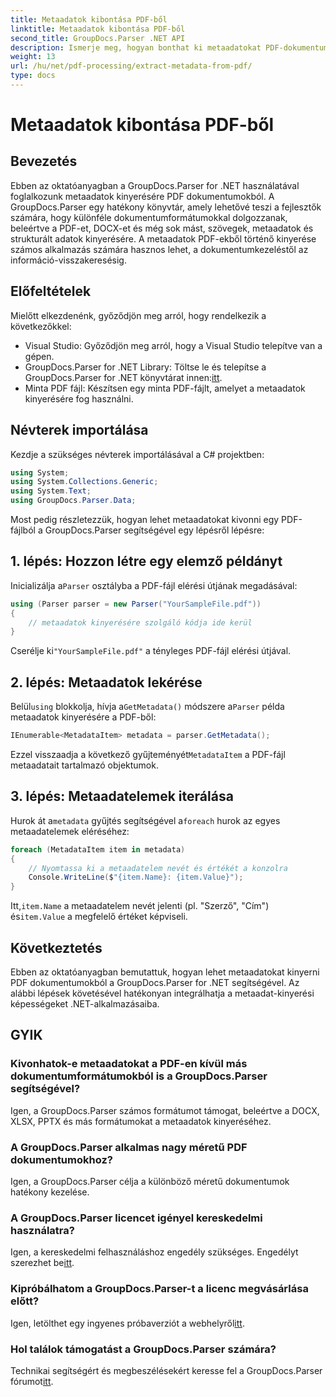 ```yaml
---
title: Metaadatok kibontása PDF-ből
linktitle: Metaadatok kibontása PDF-ből
second_title: GroupDocs.Parser .NET API
description: Ismerje meg, hogyan bonthat ki metaadatokat PDF-dokumentumokból a GroupDocs.Parser for .NET segítségével. Ez az átfogó útmutató lépésről lépésre tartalmazza az utasításokat és az előfeltételeket.
weight: 13
url: /hu/net/pdf-processing/extract-metadata-from-pdf/
type: docs
---
```

# Metaadatok kibontása PDF-ből

## Bevezetés
Ebben az oktatóanyagban a GroupDocs.Parser for .NET használatával foglalkozunk metaadatok kinyerésére PDF dokumentumokból. A GroupDocs.Parser egy hatékony könyvtár, amely lehetővé teszi a fejlesztők számára, hogy különféle dokumentumformátumokkal dolgozzanak, beleértve a PDF-et, DOCX-et és még sok mást, szövegek, metaadatok és strukturált adatok kinyerésére. A metaadatok PDF-ekből történő kinyerése számos alkalmazás számára hasznos lehet, a dokumentumkezeléstől az információ-visszakeresésig.
## Előfeltételek
Mielőtt elkezdenénk, győződjön meg arról, hogy rendelkezik a következőkkel:
- Visual Studio: Győződjön meg arról, hogy a Visual Studio telepítve van a gépen.
-  GroupDocs.Parser for .NET Library: Töltse le és telepítse a GroupDocs.Parser for .NET könyvtárat innen:[itt](https://releases.groupdocs.com/parser/net/).
- Minta PDF fájl: Készítsen egy minta PDF-fájlt, amelyet a metaadatok kinyerésére fog használni.

## Névterek importálása
Kezdje a szükséges névterek importálásával a C# projektben:
```csharp
using System;
using System.Collections.Generic;
using System.Text;
using GroupDocs.Parser.Data;
```

Most pedig részletezzük, hogyan lehet metaadatokat kivonni egy PDF-fájlból a GroupDocs.Parser segítségével egy lépésről lépésre:
## 1. lépés: Hozzon létre egy elemző példányt
 Inicializálja a`Parser` osztályba a PDF-fájl elérési útjának megadásával:
```csharp
using (Parser parser = new Parser("YourSampleFile.pdf"))
{
    // metaadatok kinyerésére szolgáló kódja ide kerül
}
```
 Cserélje ki`"YourSampleFile.pdf"` a tényleges PDF-fájl elérési útjával.
## 2. lépés: Metaadatok lekérése
 Belül`using` blokkolja, hívja a`GetMetadata()` módszere a`Parser` példa metaadatok kinyerésére a PDF-ből:
```csharp
IEnumerable<MetadataItem> metadata = parser.GetMetadata();
```
 Ezzel visszaadja a következő gyűjteményét`MetadataItem` a PDF-fájl metaadatait tartalmazó objektumok.
## 3. lépés: Metaadatelemek iterálása
 Hurok át a`metadata` gyűjtés segítségével a`foreach` hurok az egyes metaadatelemek eléréséhez:
```csharp
foreach (MetadataItem item in metadata)
{
    // Nyomtassa ki a metaadatelem nevét és értékét a konzolra
    Console.WriteLine($"{item.Name}: {item.Value}");
}
```
 Itt,`item.Name` a metaadatelem nevét jelenti (pl. "Szerző", "Cím") és`item.Value` a megfelelő értéket képviseli.

## Következtetés
Ebben az oktatóanyagban bemutattuk, hogyan lehet metaadatokat kinyerni PDF dokumentumokból a GroupDocs.Parser for .NET segítségével. Az alábbi lépések követésével hatékonyan integrálhatja a metaadat-kinyerési képességeket .NET-alkalmazásaiba.

## GYIK
### Kivonhatok-e metaadatokat a PDF-en kívül más dokumentumformátumokból is a GroupDocs.Parser segítségével?
Igen, a GroupDocs.Parser számos formátumot támogat, beleértve a DOCX, XLSX, PPTX és más formátumokat a metaadatok kinyeréséhez.
### A GroupDocs.Parser alkalmas nagy méretű PDF dokumentumokhoz?
Igen, a GroupDocs.Parser célja a különböző méretű dokumentumok hatékony kezelése.
### A GroupDocs.Parser licencet igényel kereskedelmi használatra?
 Igen, a kereskedelmi felhasználáshoz engedély szükséges. Engedélyt szerezhet be[itt](https://purchase.groupdocs.com/buy).
### Kipróbálhatom a GroupDocs.Parser-t a licenc megvásárlása előtt?
 Igen, letölthet egy ingyenes próbaverziót a webhelyről[itt](https://releases.groupdocs.com/).
### Hol találok támogatást a GroupDocs.Parser számára?
 Technikai segítségért és megbeszélésekért keresse fel a GroupDocs.Parser fórumot[itt](https://forum.groupdocs.com/c/parser/17).
